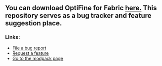 ## **You can download OptiFine for Fabric [here.](https://modrinth.com/modpack/optifine-for-fabric) This repository serves as a bug tracker and feature suggestion place.**
### Links:
- [File a bug report](https://github.com/iFamished/OptiFine-for-Fabric/issues/new?template=bug_report.md) 
- [Request a feature](https://github.com/iFamished/OptiFine-for-Fabric/issues/new?template=feature_request.md)
- [Go to the modpack page](https://modrinth.com/modpack/optifine-for-fabric)
